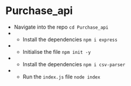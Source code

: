 # Purchase_api

* Navigate into the repo `cd Purchase_api`
* * Install the dependencies ``npm i express``
* * Initialise the file ``npm init -y``
* * Install the dependencies ``npm i csv-parser``
* * Run the `index.js` file `node index`
